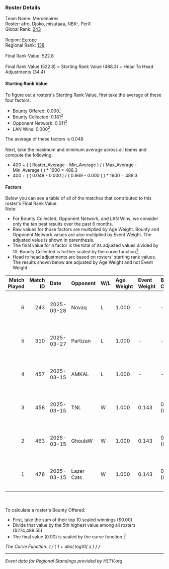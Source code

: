 ### Roster Details<br />
Team Name: Mercenaires<br />
Roster: afro, Djoko, misutaaa, NBK-, PerX<br />
Global Rank: [243](../../standings_global_2025_04_07.md)<br />
<br />
Region: [Europe]( ../../standings_europe_2025_04_07.md)<br />
Regional Rank: [138]( ../../standings_europe_2025_04_07.md)<br />
<br />
Final Rank Value:  522.8<br />
<br />
Final Rank Value (522.8) = Starting Rank Value (488.3) + Head To Head Adjustments (34.4)<br />

#### Starting Rank Value<br />
To figure out a rosters's Starting Rank Value, first take the average of these four factors:<br />
- Bounty Offered: 0.000[<sup>1</sup>](#table2)
- Bounty Collected: 0.181[<sup>2</sup>](#table1)
- Opponent Network: 0.011[<sup>2</sup>](#table1)
- LAN Wins: 0.000[<sup>2</sup>](#table1)

The average of these factors is 0.048<br />
<br />
Next, take the maximum and minimum average across all teams and compute the following:<br />
- 400 + ( ( Roster_Average - Min_Average ) / ( Max_Average - Min_Average ) ) * 1600 = 488.3
- 400 + ( ( 0.048 - 0.000 ) / ( 0.869 - 0.000 ) ) * 1600 = 488.3


#### Factors<br />
Below you can see a table of all of the matches that contributed to this roster's Final Rank Value.<br />
Note:<br />

- For Bounty Collected, Opponent Network, and LAN Wins, we consider only the ten best results over the past 6 months.
- Raw values for those factors are multiplied by Age Weight. Bounty and Opponent Network values are also multiplied by Event Weight. The adjusted value is shown in parenthesis.
- The final value for a factor is the total of its adjusted values divided by 10. Bounty Collected is further scaled by the curve function[<sup>3</sup>](#curveFunction)
- Head to head adjustments are based on rosters' starting rank values. The results shown below are adjusted by Age Weight and not Event Weight
<span id="table1"></span><br />


| Match Played | Match ID | Date       | Opponent   | W/L | Age Weight | Event Weight | Bounty Collected | Opponent Network | LAN Wins  | H2H Adj. | Roster                            |
| -: | -: | :- | :- | :- | :- | :- | :- | :- | :- | -: | :- |
|            6 |      243 | 2025-03-28 | Novaq      | L   | 1.000      | -            | -                | -                | -         |    -6.71 | afro, Djoko, misutaaa, NBK-, PerX |
|            5 |      310 | 2025-03-27 | Partizan   | L   | 1.000      | -            | -                | -                | -         |    -3.73 | afro, Djoko, misutaaa, NBK-, PerX |
|            4 |      457 | 2025-03-15 | AMKAL      | L   | 1.000      | -            | -                | -                | -         |    -7.15 | afro, Djoko, misutaaa, NBK-, PerX |
|            3 |      458 | 2025-03-15 | TNL        | W   | 1.000      | 0.143        | 0.002 (0.000)    | 0.518 (0.074)    | 0 (0.000) |    21.46 | afro, Djoko, misutaaa, NBK-, PerX |
|            2 |      463 | 2025-03-15 | GhoulsW    | W   | 1.000      | 0.143        | 0.000 (0.000)    | 0.161 (0.023)    | 0 (0.000) |    15.39 | afro, Djoko, misutaaa, NBK-, PerX |
|            1 |      476 | 2025-03-15 | Lazer Cats | W   | 1.000      | 0.143        | 0.000 (0.000)    | 0.106 (0.015)    | 0 (0.000) |    15.17 | afro, Djoko, misutaaa, NBK-, PerX |

<br />
<span id="table2"></span><br />
To calculate a roster's Bounty Offered:<br />

- First, take the sum of their top 10 scaled winnings ($0.00)
- Divide that value by the 5th highest value among all rosters ($274,489.55)
- The final value (0.00) is scaled by the curve function.[<sup>3</sup>](#curveFunction)

<span id="curveFunction"></span>_The Curve Function: 1 / ( 1 + abs( log10( x ) ) )_<br />

---
_Event data for Regional Standings provided by HLTV.org_<br />
